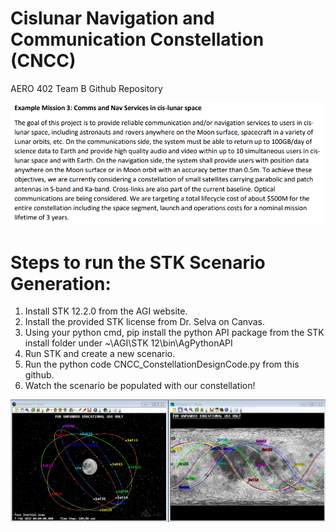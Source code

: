 # Cislunar Navigation and Communication Constellation (CNCC)

AERO 402 Team B Github Repository

![Alt text](/Pictures/MissionDescription.png)

# Steps to run the STK Scenario Generation:

1. Install STK 12.2.0 from the AGI website.
2. Install the provided STK license from Dr. Selva on Canvas.
3. Using your python cmd, pip install the python API package from the STK install folder under ~\AGI\STK 12\bin\AgPythonAPI
4. Run STK and create a new scenario.
5. Run the python code CNCC_ConstellationDesignCode.py from this github.
6. Watch the scenario be populated with our constellation! 

![Alt text](/Pictures/STK_initialDesign.png)
